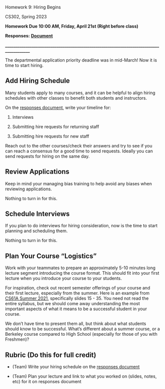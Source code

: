 Homework 9: Hiring Begins

CS302, Spring 2023

**Homework Due** **10:00 AM, Friday, April 21st (Right before class)**

**Responses:** [**<u>Document</u>**](https://docs.google.com/document/d/1xF8Ttd0cH_g4wYxyVelGFRaFoi5UXbZvDwaTKEZgIHo/edit#heading=h.gjdgxs)

**\_\_\_\_\_\_\_\_\_\_\_\_\_\_\_\_\_\_\_\_\_\_\_\_\_\_\_\_\_\_\_\_\_\_\_\_\_\_\_\_\_\_\_\_\_\_\_\_\_\_\_\_\_\_\_\_\_\_\_\_\_\_\_\_\_\_\_\_\_\_\_\_\_\_\_\_\_\_\_\_\_\_\_\_\_\_\_**

The departmental application priority deadline was in mid-March! Now it is time to start hiring.

## Add Hiring Schedule

Many students apply to many courses, and it can be helpful to align hiring schedules with other classes to benefit both students and instructors.

On the [<u>responses document</u>](https://docs.google.com/document/d/1xF8Ttd0cH_g4wYxyVelGFRaFoi5UXbZvDwaTKEZgIHo/edit#heading=h.gjdgxs), write your timeline for:

1.  Interviews

2.  Submitting hire requests for returning staff

3.  Submitting hire requests for new staff

Reach out to the other courses/check their answers and try to see if you can reach a consensus for a good time to send requests. Ideally you can send requests for hiring on the same day.

## Review Applications

Keep in mind your managing bias training to help avoid any biases when reviewing applications.

Nothing to turn in for this.

## Schedule Interviews

If you plan to do interviews for hiring consideration, now is the time to start planning and scheduling them.

Nothing to turn in for this.

## Plan Your Course “Logistics”

Work with your teammates to prepare an approximately 5-10 minutes long lecture segment introducing the course format. This should fit into your first lecture when you introduce your course to your students.

For inspiration, check out recent semester offerings of your course and their first lecture, especially from the summer. Here is an example from [<u>CS61A Summer 2021</u>](https://docs.google.com/presentation/d/1S_SgXqbUGhZWFlYVq_ncX2bXxw7_Sdy6WijlWtsR0DM/edit#slide=id.g3b0b23947b_0_207), specifically slides 15 - 35. You need not read the entire syllabus, but we should come away understanding the most important aspects of what it means to be a successful student in your course.

We don’t have time to present them all, but think about what students should know to be successful. What’s different about a summer course, or a Berkeley course compared to High School (especially for those of you with Freshmen)?

## Rubric (Do this for full credit)

- (Team) Write your hiring schedule on the [<u>responses document</u>](https://docs.google.com/document/d/1xF8Ttd0cH_g4wYxyVelGFRaFoi5UXbZvDwaTKEZgIHo/edit#heading=h.gjdgxs)

- (Team) Plan your lecture and link to what you worked on (slides, notes, etc) for it on responses document
